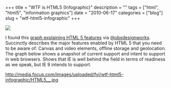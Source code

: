 +++
title = "WTF is HTML5 (Infographic)"
description = ""
tags = ["html", "html5", "information graphics"]
date = "2010-06-17"
categories = ["blog"]
slug = "wtf-html5-infographic"
+++



  <div class="notebook-screenshot"><a href="http://media.focus.com/images/uploaded/fyi/wtf-html5-infographic/HTML5__.jpg"><img id='bluga-thumbnail-2400' class='bluga-thumbnail large' src='http://media.konigi.com/bluga/
wt4c1a2deb24768_large.jpg'/></a></div><p>I found this <a href="http://media.focus.com/images/uploaded/fyi/wtf-html5-infographic/HTML5__.jpg">graph explaining HTML 5 features</a> via <a href="http://twitter.com/obxdesignworks/statuses/16390022027">@obxdesignworks</a>. Succinctly describes the major features enabled by HTML 5 that you need to be aware of: Canvas and video elements, offline storage and geolocation. The graph below shows a snapshot of current support and intent to support in web browsers. Shows that IE is well behind the field in terms of readiness as we speak, but IE 9 intends to support.</p>

    
  <a href="http://media.focus.com/images/uploaded/fyi/wtf-html5-infographic/HTML5__.jpg">http://media.focus.com/images/uploaded/fyi/wtf-html5-infographic/HTML5__.jpg</a>
